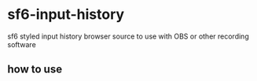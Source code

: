 # sf6-input-history
sf6 styled input history browser source to use with OBS or other recording software

## how to use